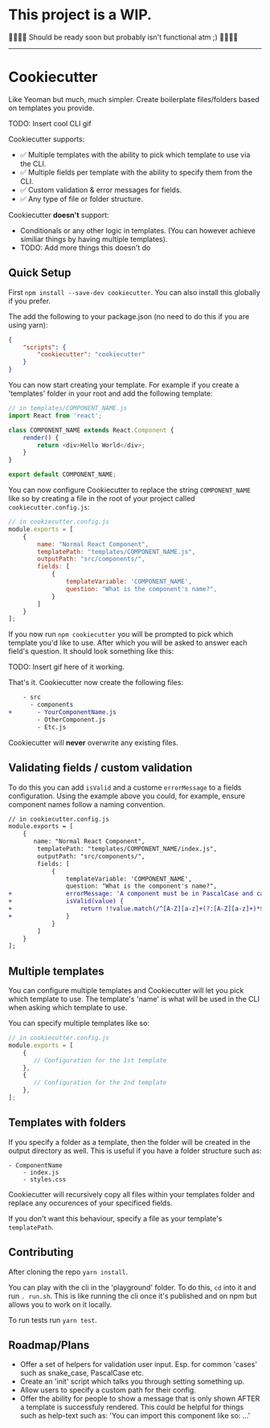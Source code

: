 # This project is a WIP.
:rotating_light::rotating_light::rotating_light::rotating_light:
Should be ready soon but probably isn't functional atm ;)
:rotating_light::rotating_light::rotating_light::rotating_light:

---

# Cookiecutter

Like Yeoman but much, much simpler. Create boilerplate files/folders based on templates you provide.

TODO: Insert cool CLI gif

Cookiecutter supports:
- :white_check_mark: Multiple templates with the ability to pick which template to use via the CLI.
- :white_check_mark: Multiple fields per template with the ability to specify them from the CLI.
- :white_check_mark: Custom validation & error messages for fields.
- :white_check_mark: Any type of file or folder structure.

Cookiecutter **doesn't** support:
- Conditionals or any other logic in templates. (You can however achieve similiar things by having multiple templates).
- TODO: Add more things this doesn't do

## Quick Setup
First `npm install --save-dev cookiecutter`. You can also install this globally if you prefer.

The add the following to your package.json (no need to do this if you are using yarn):
```json
{
    "scripts": {
        "cookiecutter": "cookiecutter"
    }
}
```
You can now start creating your template. For example if you create a 'templates' folder in your root and add the following template:

```js
// in templates/COMPONENT_NAME.js
import React from 'react';

class COMPONENT_NAME extends React.Component {
    render() {
        return <div>Hello World</div>;
    }
}

export default COMPONENT_NAME;
```

You can now configure Cookiecutter to replace the string `COMPONENT_NAME` like so by creating a file in the root of your project called `cookiecutter.config.js`:
```js
// in cookiecutter.config.js
module.exports = [
    {
        name: "Normal React Component",
        templatePath: "templates/COMPONENT_NAME.js",
        outputPath: "src/components/",
        fields: [
            {
                templateVariable: 'COMPONENT_NAME',
                question: "What is the component's name?",
            }
        ]
    }
];

```

If you now run `npm cookiecutter` you will be prompted to pick which template you'd like to use. After which you will be asked to answer each field's question. It should look something like this:

TODO: Insert gif here of it working.

That's it. Cookiecutter now create the following files:

```diff
    - src
      - components
+       - YourComponentName.js
        - OtherComponent.js
        - Etc.js
```

Cookiecutter will **never** overwrite any existing files.

## Validating fields / custom validation
To do this you can add `isValid` and a custome `errorMessage` to a fields configuration.
Using the example above you could, for example, ensure component names follow a naming convention.

```diff
// in cookiecutter.config.js
module.exports = [
    {
       name: "Normal React Component",
        templatePath: "templates/COMPONENT_NAME/index.js",
        outputPath: "src/components/",
        fields: [
            {
                templateVariable: 'COMPONENT_NAME',
                question: "What is the component's name?",
+               errorMessage: 'A component must be in PascalCase and can only include letters.',
+               isValid(value) {
+                   return !!value.match(/^[A-Z][a-z]+(?:[A-Z][a-z]+)*$/g);
+               }
            }
        ]
    }
];

```

## Multiple templates
You can configure multiple templates and Cookiecutter will let you pick which template to use. The template's 'name' is what will be used in the CLI when asking which template to use.

You can specify multiple templates like so:
```js
// in cookiecutter.config.js
module.exports = [
    {
       // Configuration for the 1st template
    },
    {
       // Configuration for the 2nd template
    },
];

```

## Templates with folders
If you specify a folder as a template, then the folder will be created in the output directory as well. This is useful if you have a folder structure such as:

```
- ComponentName
    - index.js
    - styles.css
```
Cookiecutter will recursively copy all files within your templates folder and replace any occurences of your specificed fields.

If you don't want this behaviour, specify a file as your template's `templatePath`.

## Contributing
After cloning the repo `yarn install`.

You can play with the cli in the 'playground' folder. To do this, `cd` into it and run `. run.sh`. This is like running the cli once it's published and on npm but allows you to work on it locally.

To run tests run `yarn test`.

## Roadmap/Plans
- Offer a set of helpers for validation user input. Esp. for common 'cases' such as snake_case, PascalCase etc.
- Create an 'init' script which talks you through setting something up.
- Allow users to specify a custom path for their config.
- Offer the ability for people to show a message that is only shown AFTER a template is successfuly rendered. This could be helpful for things such as help-text such as: 'You can import this component like so: ...'
